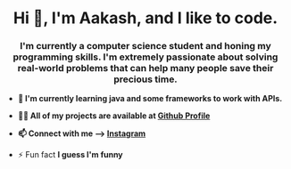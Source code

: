 <h1 align="center">Hi 👋, I'm Aakash, and I like to code.</h1>
<h3 align="center">I'm currently a computer science student and honing my programming skills. I'm extremely passionate about solving real-world problems that can help many people save their precious time.</h3>

- **🌱 I'm currently learning java and some frameworks to work with APIs.**

- **👨‍💻 All of my projects are available at [Github Profile](github.com/tripsterxx)**

- **📫 Connect with me --> [Instagram](instagram.com/rawatasho4)**

- ⚡ Fun fact **I guess I'm funny**

